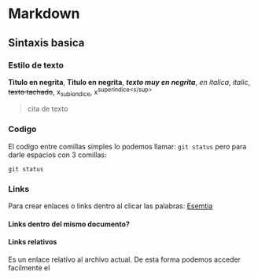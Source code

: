 # Markdown
## Sintaxis basica
### Estilo de texto
**Titulo en negrita**, __Titulo en negrita__, ***texto muy en negrita***, *en italica*, _italic_, ~~texto tachado~~, x<sub>subiondice</sub>, x<sup>superindice<s/sup>

>cita de texto

### Codigo
El codigo entre comillas simples lo podemos llamar: `git status` pero para darle espacios con 3 comillas:
```
git status
```
### Links
Para crear enlaces o links dentro al clicar las palabras: [Esemtia](https://danielcastelao.esemtia.net/moodle/my/)

#### Links dentro del mismo documento?

#### Links relativos
Es un enlace relativo al archivo actual. De esta forma podemos acceder facilmente el
